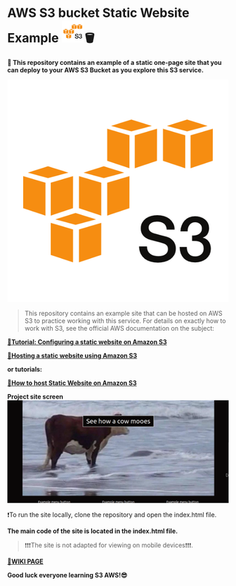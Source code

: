 # AWS S3 bucket Static Website Example <img src="s3screen.png"  style="width: 50px; height: 50px;">🪣
**🤖 This repository contains an example of a static one-page site that you can deploy to your AWS S3 Bucket as you explore this S3 service.**

![S3 bucket](s3screen.png)


>This repository contains an example site that can be hosted on AWS S3 to practice working with this service. For details on exactly how to work with S3, see the official AWS documentation on the subject:

**[🔴Tutorial: Configuring a static website on Amazon S3](https://docs.aws.amazon.com/AmazonS3/latest/userguide/HostingWebsiteOnS3Setup.html)**

**[🔴Hosting a static website using Amazon S3](https://docs.aws.amazon.com/AmazonS3/latest/userguide/WebsiteHosting.html)**

**or tutorials:**

**[🔴How to host Static Website on Amazon S3](https://github.com/sami-dev/aws-s3-static-website-sample)**



**Project site screen**
![examplesitescreen](examplesitescreen.png)


❗To run the site locally, clone the repository and open the index.html file.


**The main code of the site is located in the index.html file.**

>❗❗❗The site is not adapted for viewing on mobile devices❗❗❗.


**[🔴WIKI PAGE]([https://github.com/sami-dev/aws-s3-static-website-sample](https://github.com/columbnik/AWS-S3bucket-Static-Website-Example/wiki/AWS%E2%80%90S3bucket%E2%80%90Static%E2%80%90Website%E2%80%90Example-wiki#aws-s3bucket-static-website-example-wiki)https://github.com/columbnik/AWS-S3bucket-Static-Website-Example/wiki/AWS%E2%80%90S3bucket%E2%80%90Static%E2%80%90Website%E2%80%90Example-wiki#aws-s3bucket-static-website-example-wiki)**



**Good luck everyone learning S3 AWS!😎**



